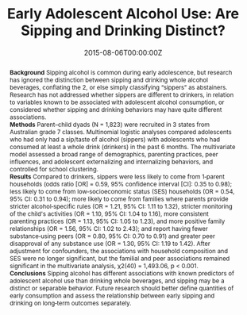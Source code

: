﻿---
title: "Early Adolescent Alcohol Use: Are Sipping and Drinking Distinct?"
authors:
- Monika Wadolowski
- Delyse Hutchinson
- Raimondo Bruno
- Alexandra Aiken
- author
- Tim Slade
- Jake Najman
- Kypros Kypri
- Nyanda McBride
- Richard P Mattick
date: "2015-08-06T00:00:00Z"
publishDate: "2015-08-06T00:00:00Z"
doi: "10.1111/acer.12826"
url_source: "https://onlinelibrary.wiley.com/doi/full/10.1111/acer.12826"
abstract: "**Background**
Sipping alcohol is common during early adolescence, but research has ignored the distinction between sipping and drinking whole alcohol beverages, conflating the 2, or else simply classifying “sippers” as abstainers. Research has not addressed whether sippers are different to drinkers, in relation to variables known to be associated with adolescent alcohol consumption, or considered whether sipping and drinking behaviors may have quite different associations.
<br>**Methods**
Parent–child dyads (N = 1,823) were recruited in 3 states from Australian grade 7 classes. Multinomial logistic analyses compared adolescents who had only had a sip/taste of alcohol (sippers) with adolescents who had consumed at least a whole drink (drinkers) in the past 6 months. The multivariate model assessed a broad range of demographics, parenting practices, peer influences, and adolescent externalizing and internalizing behaviors, and controlled for school clustering.
<br>**Results**
Compared to drinkers, sippers were less likely to come from 1‐parent households (odds ratio [OR] = 0.59, 95% confidence interval [CI]: 0.35 to 0.98); less likely to come from low‐socioeconomic status (SES) households (OR = 0.54, 95% CI: 0.31 to 0.94); more likely to come from families where parents provide stricter alcohol‐specific rules (OR = 1.21, 95% CI: 1.11 to 1.32), stricter monitoring of the child's activities (OR = 1.10, 95% CI: 1.04 to 1.16), more consistent parenting practices (OR = 1.13, 95% CI: 1.05 to 1.23), and more positive family relationships (OR = 1.56, 95% CI: 1.02 to 2.43); and report having fewer substance‐using peers (OR = 0.80, 95% CI: 0.70 to 0.91) and greater peer disapproval of any substance use (OR = 1.30, 95% CI: 1.19 to 1.42). After adjustment for confounders, the associations with household composition and SES were no longer significant, but the familial and peer associations remained significant in the multivariate analysis, χ2(40) = 1,493.06, p < 0.001.
<br>**Conclusions**
Sipping alcohol has different associations with known predictors of adolescent alcohol use than drinking whole beverages, and sipping may be a distinct or separable behavior. Future research should better define quantities of early consumption and assess the relationship between early sipping and drinking on long‐term outcomes separately."
featured: false
image:
  caption: 'Image credit: [**stayathomemum.com.au**]'
  focal_point: ""
  preview_only: false
projects:
- APSALS
publication: 'Alcoholism Clinical & Experimental Research 39(9)'
publication_short: ""
publication_types:
- "2"
summary: Analysis of the difference between parental supply of sips and whole drinks in early adolescence.
tags:
- Alcohol
- Adolescence
- Longitudinal cohort study
---
